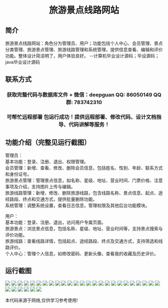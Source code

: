 <p><h1 align="center">旅游景点线路网站</h1></p>

## 简介
旅游景点线路网站：角色分为管理员、用户；功能包括个人中心、会员管理、景点分类管理、旅游景点管理、旅游线路管理和系统管理，提供信息查看、编辑和评价功能。整体设计简洁明了，用户体验良好。    --计算机毕业设计源码；毕设源码；java毕业设计源码


## 联系方式
<p><h3 align="center">获取完整代码与数据库文件 + 微信：deepguan QQ: 86050149 QQ群: 783742310</h3></p>
<p><h3 align="center">可帮忙远程部署 包运行成功！提供远程部署、修改代码、设计文档指导、代码讲解等服务！</h3></p>

## 功能介绍（完整见运行截图）
管理员：  
基本功能：登录、注册、退出、权限管理。  
会员管理：新增、查看、修改、删除会员信息，包括姓名、性别、年龄、联系方式和身份证号。  
旅游景点管理：管理景点信息，如名称、星级、地址、营业时间、门票价格、注意事项及介绍，支持图片上传与编辑。  
旅游线路管理：新增、修改、删除旅游线路，包含线路名称、景点信息、起点、途经路段、终点和交通方式，提供批量删除功能。  
系统管理：调整系统设置，查看日志信息，管理权限及其他后台功能模块。  

用户：  
基本功能：登录、注册、退出，访问用户专属页面。  
旅游景点：浏览景点信息，包括名称、星级、地址、营业时间等，支持景点搜索与评价功能。  
旅游线路：查看线路详情，包括起点、途经路段、终点及交通方式，支持筛选和线路评价。  
个人中心：管理个人信息，如修改密码、更新头像，查看我的收藏及历史评价。


## 运行截图
![](img/001.jpg)
![](img/002.jpg)
![](img/003.jpg)
![](img/004.jpg)
![](img/005.jpg)
![](img/006.jpg)
![](img/007.jpg)
![](img/008.jpg)
![](img/009.jpg)
![](img/010.jpg)
![](img/011.jpg)
![](img/012.jpg)
![](img/013.jpg)
![](img/014.jpg)
![](img/015.jpg)
![](img/016.jpg)
![](img/017.jpg)
![](img/018.jpg)
![](img/019.jpg)
![](img/020.jpg)
![](img/021.jpg)
![](img/022.jpg)
![](img/023.jpg)
![](img/024.jpg)
![](img/025.jpg)
![](img/026.jpg)
![](img/027.jpg)
![](img/028.jpg)
![](img/029.jpg)
![](img/030.jpg)
![](img/031.jpg)

<p>本代码来源于网络,仅供学习参考使用!</p>
